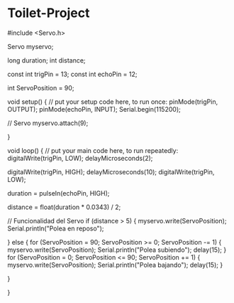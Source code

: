 # Toilet-Project

#include <Servo.h>

Servo myservo;

long duration;
int distance;

const int trigPin = 13;
const int echoPin = 12;

int ServoPosition = 90;

void setup() {
  // put your setup code here, to run once:
  pinMode(trigPin, OUTPUT);
  pinMode(echoPin, INPUT);
  Serial.begin(115200);

  // Servo
  myservo.attach(9);

}

void loop() {
  // put your main code here, to run repeatedly:
  digitalWrite(trigPin, LOW);
  delayMicroseconds(2);

  digitalWrite(trigPin, HIGH);
  delayMicroseconds(10);
  digitalWrite(trigPin, LOW);

  duration = pulseIn(echoPin, HIGH);

  distance = float(duration * 0.0343) / 2;

  // Funcionalidad del Servo
  if (distance > 5) {
    myservo.write(ServoPosition);
    Serial.println("Polea en reposo");

  }
  else {
    for (ServoPosition = 90; ServoPosition >= 0; ServoPosition -= 1) {
      myservo.write(ServoPosition);
      Serial.println("Polea subiendo");
      delay(15);
    }
    for (ServoPosition = 0; ServoPosition <= 90; ServoPosition += 1) {
      myservo.write(ServoPosition);
      Serial.println("Polea bajando");
      delay(15);
    }

  }

}

